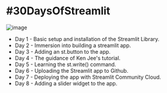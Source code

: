 # #30DaysOfStreamlit
![image](https://user-images.githubusercontent.com/109947291/223796328-328e1a97-fbb7-48c6-b808-17a5122993b9.png)
- Day 1 - Basic setup and installation of the Streamlit Library.
- Day 2 - Immersion into building a streamlit app.
- Day 3 - Adding an st.button to the app.
- Day 4 - The guidance of Ken Jee's tutorial.
- Day 5 - Learning the st.write() command.
- Day 6 - Uploading the Streamlit app to Github.
- Day 7 - Deploying the app with Streamlit Community Cloud.
- Day 8 - Adding a slider widget to the app.
